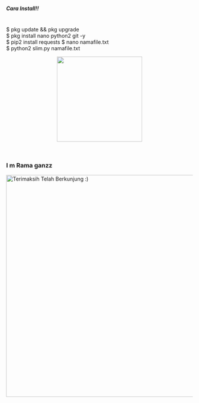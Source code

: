 
<h5>Cara Install!!</h5>
<br>
$ pkg update && pkg upgrade <br>
$ pkg install nano python2 git -y<br>
$ pip2 install requests
$ nano namafile.txt<br>
$ python2 slim.py namafile.txt<br>


<p align="center">

<img src="[https://raw.githubusercontent.com/A187ID/AR15BOT/main/aris/A187.jpg](https://p4.wallpaperbetter.com/wallpaper/613/22/414/anime-anime-girls-manga-computer-wallpaper-preview.jpg)" width="230" height="230"/>

</p><br>




 

</p>

</details>

### I m Rama ganzz

<img src="https://github.com/TheDudeThatCode/TheDudeThatCode/blob/master/Assets/Mario_Gameplay.gif" alt="Terimaksih Telah Berkunjung :)" width="600" />

